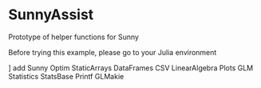 # SunnyAssist
Prototype of helper functions for Sunny

Before trying this example, please go to your Julia environment

] add Sunny Optim StaticArrays DataFrames CSV LinearAlgebra Plots GLM Statistics StatsBase Printf GLMakie
